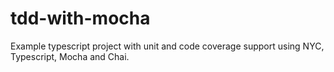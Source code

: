 # tdd-with-mocha
Example typescript project with unit and code coverage support using NYC, Typescript, Mocha and Chai.

